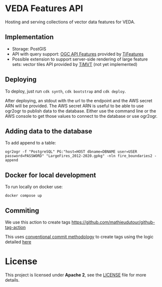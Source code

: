 # VEDA Features API

Hosting and serving collections of vector data features for VEDA.

## Implementation

* Storage: PostGIS
* API with query support: [OGC API Features](https://ogcapi.ogc.org/features/) provided by [TiFeatures](https://github.com/developmentseed/tifeatures)
* Possible extension to support server-side rendering of large feature sets: vector tiles API provided by [TiMVT](https://github.com/developmentseed/timvt) (not yet implemented)


## Deploying

To deploy, just run `cdk synth`, `cdk bootstrap` and `cdk deploy`.

After deploying, an stdout with the url to the endpoint and the AWS secret ARN will be provided. The AWS secret ARN is useful to be able to use ogr2ogr to publish data to the database. Either use the command line or the AWS console to get those values to connect to the database or use ogr2ogr.

## Adding data to the database

To add append to a table:

`ogr2ogr -f "PostgreSQL" PG:"host=HOST dbname=DBNAME user=USER password=PASSWORD" "LargeFires_2012-2020.gpkg" -nln fire_boundaries2 -append`

## Docker for local development

To run locally on docker use:

`docker compose up`

## Commiting
We use this action to create tags https://github.com/mathieudutour/github-tag-action

This uses [conventional commit methodology](https://www.conventionalcommits.org/en/v1.0.0/) to create tags using the logic detailed [here](https://github.com/mathieudutour/github-tag-action#bumping)

# License
This project is licensed under **Apache 2**, see the [LICENSE](LICENSE) file for more details.

